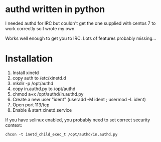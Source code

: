 # authd written in python

I needed authd for IRC but couldn't get the one supplied with centos 7 to work correctly so I wrote my own.

Works well enough to get you to IRC. Lots of features probably missing...

# Installation

1. Install xinetd
2. copy auth to /etc/xinetd.d
3. mkdir -p /opt/authd
4. copy in.authd.py to /opt/authd
5. chmod a+x /opt/authd/in.authd.py
6. Create a new user "ident" (useradd -M ident ; usermod -L ident)
7. Open port 113/tcp
8. Enable & start xinetd.service

If you have selinux enabled, you probably need to set correct security context:

`chcon -t inetd_child_exec_t /opt/authd/in.authd.py`
